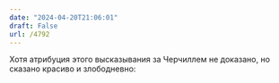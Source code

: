 ```yaml
---
date: "2024-04-20T21:06:01"
draft: False
url: /4792
---
```


Хотя атрибуция этого высказывания за Черчиллем не доказано, но сказано красиво и злободневно:
